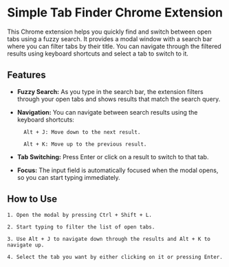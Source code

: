 # Simple Tab Finder Chrome Extension

This Chrome extension helps you quickly find and switch between open tabs using a fuzzy search. It provides a modal window with a search bar where you can filter tabs by their title. You can navigate through the filtered results using keyboard shortcuts and select a tab to switch to it.

## Features

- **Fuzzy Search:** As you type in the search bar, the extension filters through your open tabs and shows results that match the search query.

- **Navigation:** You can navigate between search results using the keyboard shortcuts:

        Alt + J: Move down to the next result.

        Alt + K: Move up to the previous result.

- **Tab Switching:** Press Enter or click on a result to switch to that tab.

- **Focus:** The input field is automatically focused when the modal opens, so you can start typing immediately.

## How to Use

    1. Open the modal by pressing Ctrl + Shift + L.

    2. Start typing to filter the list of open tabs.

    3. Use Alt + J to navigate down through the results and Alt + K to navigate up.

    4. Select the tab you want by either clicking on it or pressing Enter.
